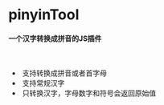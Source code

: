 # pinyinTool
<h4>一个汉字转换成拼音的JS插件</h4> <br/>
 <ul>
  <li>&nbsp;支持转换成拼音或者首字母</li> 
  <li>&nbsp;支持常规汉字</li>
  <li>&nbsp;只转换汉字，字母数字和符号会返回原始值</li>
</ul>
 

  
   
   
